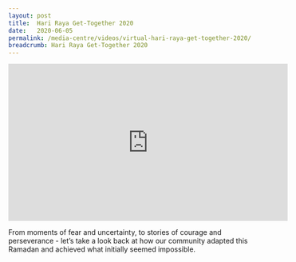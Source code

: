 ```yaml
---
layout: post
title:  Hari Raya Get-Together 2020
date:   2020-06-05
permalink: /media-centre/videos/virtual-hari-raya-get-together-2020/
breadcrumb: Hari Raya Get-Together 2020
---
```


<div class="bp-youtube">
<iframe width="560" height="315" src="https://www.youtube.com/embed/QydmycvfFow" frameborder="0" allow="accelerometer; autoplay; encrypted-media; gyroscope; picture-in-picture" allowfullscreen></iframe>

</div>

From moments of fear and uncertainty, to stories of courage and perseverance - let’s take a look back at how our community adapted this Ramadan and achieved what initially seemed impossible.
